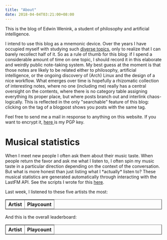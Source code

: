 ```yaml
---
title: "About"
date: 2018-04-04T03:21:00+08:00
---
```


<meta charset="UTF-8">
<head>
	<script src="https://ajax.googleapis.com/ajax/libs/jquery/3.3.1/jquery.min.js"></script>
	<script src ="/scripts/lastfm_query.js"> </script>
</head>

This is the blog of Edwin Wenink, a student of philosophy and artificial intelligence. 

I intend to use this blog as a mnemonic device.
Over the years I have occupied myself with studying such [diverse topics](https://edwinwenink.xyz/page/courses.html), only to realize that I can barely recollect half of it.
So as a rule of thumb for this blog: if I spend a considerable amount of time on one topic, I should record it in this elaborate and weirdly public note-taking system.
My best guess at the moment is that those notes are likely to be related     either to philosophy, artificial intelligence, or the ongoing discovery of (Arch) Linux and the design of a nice workflow.
What emerges over time is hopefully a rhizomatic collection of interesting notes, where no one (including me) really has a central oversight on the contents, where there is no category table assigning everything its proper place, but where posts branch out and interlink chaos-logically. This is reflected in the only "searchable” feature of this blog: clicking on the tag of a blogpost shows you posts with the same tag.

Feel free to send me a mail in response to anything on this website.
If you want to encrypt it, <a href="https://www.edwinwenink.xyz/page/pgp.html"> here </a> is my PGP key.

<html>
	<h1> Musical statistics </h1>
	<div>
		<p> 
		When I meet new people I often ask them about their music taste.
		When people return the favor and ask me what I listen to, I often spin my music taste in a particular direction depending on the context of the conversation. But what is more honest than just listing what I *actually* listen to?
		These musical statistics are generated automatically
		through interacting with the LastFM API. 
		See the scripts I wrote for this <a href="https://github.com/EdwinWenink/personal_website/tree/master/static/scripts">here</a>.
		</p>
		<p id="now_playing"></p>
	</div>
	<div>
		<p> Last week, I listened to these five artists the most: </p>
		<table id="weekly_artists" border="1">
			<thead> 
				<th> Artist </th>
				<th> Playcount </th>
			</thead>
			<tbody>
			</tbody>
		</table>
	</div>
	<div>
		<p> And this is the overall leaderboard: </p>
		<table id="artists" border="1">
			<thead> 
				<th> Artist </th>
				<th> Playcount </th>
			</thead>
			<tbody>
			</tbody>
		</table>
	</div>
	<div>
		<p id="tags"></p>
	</div>
</html>

